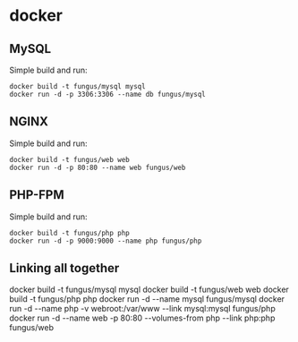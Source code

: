 docker
======
MySQL
-----
Simple build and run: 
```
docker build -t fungus/mysql mysql
docker run -d -p 3306:3306 --name db fungus/mysql 
```
NGINX
-----
Simple build and run:
```
docker build -t fungus/web web
docker run -d -p 80:80 --name web fungus/web
```
PHP-FPM
-------
Simple build and run:
```
docker build -t fungus/php php
docker run -d -p 9000:9000 --name php fungus/php
```

Linking all together
--------------------
docker build -t fungus/mysql mysql
docker build -t fungus/web web
docker build -t fungus/php php
docker run -d --name mysql fungus/mysql
docker run -d --name php -v webroot:/var/www --link mysql:mysql fungus/php
docker run -d --name web -p 80:80 --volumes-from php --link php:php fungus/web

